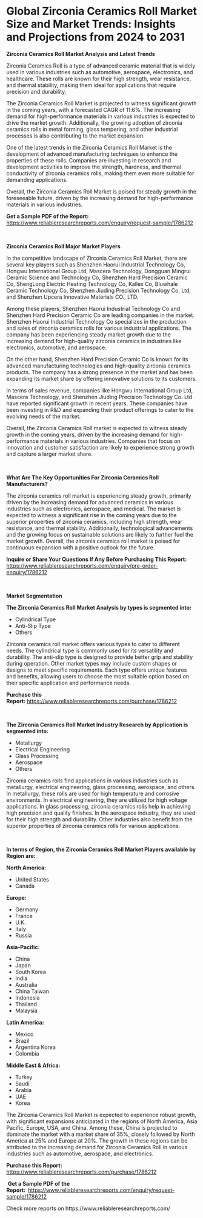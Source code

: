 <p><h1>Global Zirconia Ceramics Roll Market Size and Market Trends: Insights and Projections from 2024 to 2031</h1></p><p><strong>Zirconia Ceramics Roll Market Analysis and Latest Trends</strong></p>
<p><p>Zirconia Ceramics Roll is a type of advanced ceramic material that is widely used in various industries such as automotive, aerospace, electronics, and healthcare. These rolls are known for their high strength, wear resistance, and thermal stability, making them ideal for applications that require precision and durability.</p><p>The Zirconia Ceramics Roll Market is projected to witness significant growth in the coming years, with a forecasted CAGR of 11.6%. The increasing demand for high-performance materials in various industries is expected to drive the market growth. Additionally, the growing adoption of zirconia ceramics rolls in metal forming, glass tempering, and other industrial processes is also contributing to the market expansion.</p><p>One of the latest trends in the Zirconia Ceramics Roll Market is the development of advanced manufacturing techniques to enhance the properties of these rolls. Companies are investing in research and development activities to improve the strength, hardness, and thermal conductivity of zirconia ceramics rolls, making them even more suitable for demanding applications.</p><p>Overall, the Zirconia Ceramics Roll Market is poised for steady growth in the foreseeable future, driven by the increasing demand for high-performance materials in various industries.</p></p>
<p><strong>Get a Sample PDF of the Report:&nbsp;</strong> <a href="https://www.reliableresearchreports.com/enquiry/request-sample/1786212">https://www.reliableresearchreports.com/enquiry/request-sample/1786212</a></p>
<p>&nbsp;</p>
<p><strong>Zirconia Ceramics Roll Major Market Players</strong></p>
<p><p>In the competitive landscape of Zirconia Ceramics Roll Market, there are several key players such as Shenzhen Haorui Industrial Technology Co, Hongwu International Group Ltd, Mascera Technology, Dongguan Mingrui Ceramic Science and Technology Co, Shenzhen Hard Precision Ceramic Co, ShengLong Electric Heating Technology Co, Kallex Co, Bluwhale Ceramic Technology Co, Shenzhen Jiuding Precision Technology Co. Ltd, and Shenzhen Upcera Innovative Materials CO., LTD.</p><p>Among these players, Shenzhen Haorui Industrial Technology Co and Shenzhen Hard Precision Ceramic Co are leading companies in the market. Shenzhen Haorui Industrial Technology Co specializes in the production and sales of zirconia ceramics rolls for various industrial applications. The company has been experiencing steady market growth due to the increasing demand for high-quality zirconia ceramics in industries like electronics, automotive, and aerospace.</p><p>On the other hand, Shenzhen Hard Precision Ceramic Co is known for its advanced manufacturing technologies and high-quality zirconia ceramics products. The company has a strong presence in the market and has been expanding its market share by offering innovative solutions to its customers.</p><p>In terms of sales revenue, companies like Hongwu International Group Ltd, Mascera Technology, and Shenzhen Jiuding Precision Technology Co. Ltd have reported significant growth in recent years. These companies have been investing in R&D and expanding their product offerings to cater to the evolving needs of the market.</p><p>Overall, the Zirconia Ceramics Roll market is expected to witness steady growth in the coming years, driven by the increasing demand for high-performance materials in various industries. Companies that focus on innovation and customer satisfaction are likely to experience strong growth and capture a larger market share.</p></p>
<p>&nbsp;</p>
<p><strong>What Are The Key Opportunities For Zirconia Ceramics Roll Manufacturers?</strong></p>
<p><p>The zirconia ceramics roll market is experiencing steady growth, primarily driven by the increasing demand for advanced ceramics in various industries such as electronics, aerospace, and medical. The market is expected to witness a significant rise in the coming years due to the superior properties of zirconia ceramics, including high strength, wear resistance, and thermal stability. Additionally, technological advancements and the growing focus on sustainable solutions are likely to further fuel the market growth. Overall, the zirconia ceramics roll market is poised for continuous expansion with a positive outlook for the future.</p></p>
<p><strong>Inquire or Share Your Questions If Any Before Purchasing This Report:</strong> <a href="https://www.reliableresearchreports.com/enquiry/pre-order-enquiry/1786212">https://www.reliableresearchreports.com/enquiry/pre-order-enquiry/1786212</a></p>
<p>&nbsp;</p>
<p><strong>Market Segmentation</strong></p>
<p><strong>The Zirconia Ceramics Roll Market Analysis by types is segmented into:</strong></p>
<p><ul><li>Cylindrical Type</li><li>Anti-Slip Type</li><li>Others</li></ul></p>
<p><p>Zirconia ceramics roll market offers various types to cater to different needs. The cylindrical type is commonly used for its versatility and durability. The anti-slip type is designed to provide better grip and stability during operation. Other market types may include custom shapes or designs to meet specific requirements. Each type offers unique features and benefits, allowing users to choose the most suitable option based on their specific application and performance needs.</p></p>
<p><strong>Purchase this Report:&nbsp;</strong><a href="https://www.reliableresearchreports.com/purchase/1786212">https://www.reliableresearchreports.com/purchase/1786212</a></p>
<p>&nbsp;</p>
<p><strong>The Zirconia Ceramics Roll Market Industry Research by Application is segmented into:</strong></p>
<p><ul><li>Metallurgy</li><li>Electrical Engineering</li><li>Glass Processing</li><li>Aerospace</li><li>Others</li></ul></p>
<p><p>Zirconia ceramics rolls find applications in various industries such as metallurgy, electrical engineering, glass processing, aerospace, and others. In metallurgy, these rolls are used for high temperature and corrosive environments. In electrical engineering, they are utilized for high voltage applications. In glass processing, zirconia ceramics rolls help in achieving high precision and quality finishes. In the aerospace industry, they are used for their high strength and durability. Other industries also benefit from the superior properties of zirconia ceramics rolls for various applications.</p></p>
<p>&nbsp;</p>
<p><strong>In terms of Region, the Zirconia Ceramics Roll Market Players available by Region are:</strong></p>
<p>
    <p> <strong> North America: </strong>
        <ul>
            <li>United States</li>
            <li>Canada</li>
        </ul>
        </p> 
    <p> <strong> Europe: </strong>
        <ul>
            <li>Germany</li>
            <li>France</li>
            <li>U.K.</li>
            <li>Italy</li>
            <li>Russia</li>
        </ul>
        </p> 
    <p> <strong> Asia-Pacific: </strong>
        <ul>
            <li>China</li>
            <li>Japan</li>
            <li>South Korea</li>
            <li>India</li>
            <li>Australia</li>
            <li>China Taiwan</li>
            <li>Indonesia</li>
            <li>Thailand</li>
            <li>Malaysia</li>
        </ul>
        </p> 
    <p> <strong> Latin America: </strong>
        <ul>
            <li>Mexico</li>
            <li>Brazil</li>
            <li>Argentina Korea</li>
            <li>Colombia</li>
        </ul>
        </p> 
    <p> <strong> Middle East & Africa: </strong>
        <ul>
            <li>Turkey</li>
            <li>Saudi</li>
            <li>Arabia</li>
            <li>UAE</li>
            <li>Korea</li>
        </ul>
    </p>
    </p>
<p><p>The Zirconia Ceramics Roll Market is expected to experience robust growth, with significant expansions anticipated in the regions of North America, Asia Pacific, Europe, USA, and China. Among these, China is projected to dominate the market with a market share of 35%, closely followed by North America at 25% and Europe at 20%. The growth in these regions can be attributed to the increasing demand for Zirconia Ceramics Roll in various industries such as automotive, aerospace, and electronics.</p></p>
<p><strong>Purchase this Report: </strong><a href="https://www.reliableresearchreports.com/purchase/1786212">https://www.reliableresearchreports.com/purchase/1786212</a></p>
<p>&nbsp;<strong>Get a Sample PDF of the Report:&nbsp;&nbsp;</strong><a href="https://www.reliableresearchreports.com/enquiry/request-sample/1786212">https://www.reliableresearchreports.com/enquiry/request-sample/1786212</a></p>
<p><strong></strong></p>
<p>Check more reports on https://www.reliableresearchreports.com/</p>